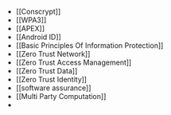- [[Conscrypt]]
- [[WPA3]]
- [[APEX]]
- [[Android ID]]
- [[Basic Principles Of Information Protection]]
- [[Zero Trust Network]]
- [[Zero Trust Access Management]]
- [[Zero Trust Data]]
- [[Zero Trust Identity]]
- [[software assurance]]
- [[Multi Party Computation]]
-